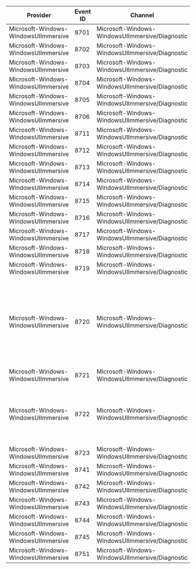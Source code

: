 Provider                              |  Event ID  |  Channel                                          |  Message
--------------------------------------|------------|---------------------------------------------------|--------------------------------------------------------------------------------------------------
Microsoft-Windows-WindowsUIImmersive  |  8701      |  Microsoft-Windows-WindowsUIImmersive/Diagnostic  |
Microsoft-Windows-WindowsUIImmersive  |  8702      |  Microsoft-Windows-WindowsUIImmersive/Diagnostic  |
Microsoft-Windows-WindowsUIImmersive  |  8703      |  Microsoft-Windows-WindowsUIImmersive/Diagnostic  |
Microsoft-Windows-WindowsUIImmersive  |  8704      |  Microsoft-Windows-WindowsUIImmersive/Diagnostic  |
Microsoft-Windows-WindowsUIImmersive  |  8705      |  Microsoft-Windows-WindowsUIImmersive/Diagnostic  |
Microsoft-Windows-WindowsUIImmersive  |  8706      |  Microsoft-Windows-WindowsUIImmersive/Diagnostic  |
Microsoft-Windows-WindowsUIImmersive  |  8711      |  Microsoft-Windows-WindowsUIImmersive/Diagnostic  |
Microsoft-Windows-WindowsUIImmersive  |  8712      |  Microsoft-Windows-WindowsUIImmersive/Diagnostic  |
Microsoft-Windows-WindowsUIImmersive  |  8713      |  Microsoft-Windows-WindowsUIImmersive/Diagnostic  |
Microsoft-Windows-WindowsUIImmersive  |  8714      |  Microsoft-Windows-WindowsUIImmersive/Diagnostic  |
Microsoft-Windows-WindowsUIImmersive  |  8715      |  Microsoft-Windows-WindowsUIImmersive/Diagnostic  |
Microsoft-Windows-WindowsUIImmersive  |  8716      |  Microsoft-Windows-WindowsUIImmersive/Diagnostic  |
Microsoft-Windows-WindowsUIImmersive  |  8717      |  Microsoft-Windows-WindowsUIImmersive/Diagnostic  |
Microsoft-Windows-WindowsUIImmersive  |  8718      |  Microsoft-Windows-WindowsUIImmersive/Diagnostic  |
Microsoft-Windows-WindowsUIImmersive  |  8719      |  Microsoft-Windows-WindowsUIImmersive/Diagnostic  |
Microsoft-Windows-WindowsUIImmersive  |  8720      |  Microsoft-Windows-WindowsUIImmersive/Diagnostic  |  The pop-up was registered with hwnd ({HWND}) with flags ({Flags}) and in process ({Process ID}).
Microsoft-Windows-WindowsUIImmersive  |  8721      |  Microsoft-Windows-WindowsUIImmersive/Diagnostic  |
Microsoft-Windows-WindowsUIImmersive  |  8722      |  Microsoft-Windows-WindowsUIImmersive/Diagnostic  |  The Pop-up ({HWND}) was dismissed because {Dismiss Reason}.
Microsoft-Windows-WindowsUIImmersive  |  8723      |  Microsoft-Windows-WindowsUIImmersive/Diagnostic  |
Microsoft-Windows-WindowsUIImmersive  |  8741      |  Microsoft-Windows-WindowsUIImmersive/Diagnostic  |
Microsoft-Windows-WindowsUIImmersive  |  8742      |  Microsoft-Windows-WindowsUIImmersive/Diagnostic  |
Microsoft-Windows-WindowsUIImmersive  |  8743      |  Microsoft-Windows-WindowsUIImmersive/Diagnostic  |
Microsoft-Windows-WindowsUIImmersive  |  8744      |  Microsoft-Windows-WindowsUIImmersive/Diagnostic  |
Microsoft-Windows-WindowsUIImmersive  |  8745      |  Microsoft-Windows-WindowsUIImmersive/Diagnostic  |
Microsoft-Windows-WindowsUIImmersive  |  8751      |  Microsoft-Windows-WindowsUIImmersive/Diagnostic  |